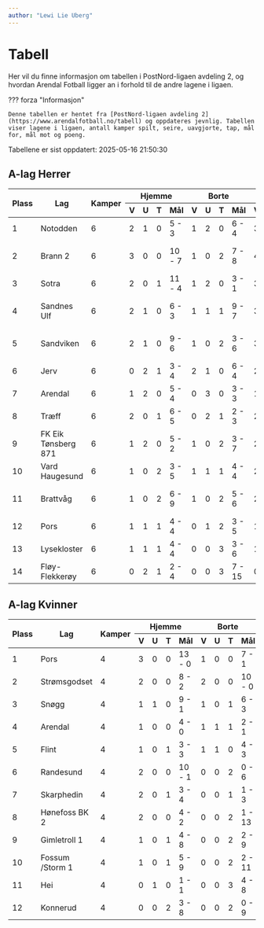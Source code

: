 ```yaml
---
author: "Lewi Lie Uberg"
---
```


# Tabell

Her vil du finne informasjon om tabellen i PostNord-ligaen avdeling 2, og hvordan Arendal Fotball ligger an i forhold til de andre lagene i ligaen.

??? forza "Informasjon"

    Denne tabellen er hentet fra [PostNord-ligaen avdeling 2](https://www.arendalfotball.no/tabell) og oppdateres jevnlig. Tabellen viser lagene i ligaen, antall kamper spilt, seire, uavgjorte, tap, mål for, mål mot og poeng.

Tabellene er sist oppdatert: 2025-05-16 21:50:30

## A-lag Herrer

<table>
  <thead>
    <tr class="row-highlight">
      <th rowspan="2">Plass</th>
      <th rowspan="2">Lag</th>
      <th rowspan="2">Kamper</th>
      <th colspan="4">Hjemme</th>
      <th colspan="4">Borte</th>
      <th colspan="5">Total</th>
      <th rowspan="2">Poeng</th>
    </tr>
    <tr class="row-highlight">
      <th>V</th>
      <th>U</th>
      <th>T</th>
      <th>Mål</th>
      <th>V</th>
      <th>U</th>
      <th>T</th>
      <th>Mål</th>
      <th>V</th>
      <th>U</th>
      <th>T</th>
      <th>Mål</th>
      <th>Diff</th>
    </tr>
  </thead>
  <tbody>
    <tr>
      <td>1</td>
      <td>Notodden</td>
      <td>6</td>
      <td>2</td>
      <td>1</td>
      <td>0</td>
      <td>5 - 3</td>
      <td>1</td>
      <td>2</td>
      <td>0</td>
      <td>6 - 4</td>
      <td>3</td>
      <td>3</td>
      <td>0</td>
      <td>11 - 7</td>
      <td>4</td>
      <td>12</td>
    </tr>
    <tr>
      <td>2</td>
      <td>Brann  2</td>
      <td>6</td>
      <td>3</td>
      <td>0</td>
      <td>0</td>
      <td>10 - 7</td>
      <td>1</td>
      <td>0</td>
      <td>2</td>
      <td>7 - 8</td>
      <td>4</td>
      <td>0</td>
      <td>2</td>
      <td>17 - 15</td>
      <td>2</td>
      <td>12</td>
    </tr>
    <tr>
      <td>3</td>
      <td>Sotra</td>
      <td>6</td>
      <td>2</td>
      <td>0</td>
      <td>1</td>
      <td>11 - 4</td>
      <td>1</td>
      <td>2</td>
      <td>0</td>
      <td>3 - 1</td>
      <td>3</td>
      <td>2</td>
      <td>1</td>
      <td>14 - 5</td>
      <td>9</td>
      <td>11</td>
    </tr>
    <tr>
      <td>4</td>
      <td>Sandnes Ulf</td>
      <td>6</td>
      <td>2</td>
      <td>1</td>
      <td>0</td>
      <td>6 - 3</td>
      <td>1</td>
      <td>1</td>
      <td>1</td>
      <td>9 - 7</td>
      <td>3</td>
      <td>2</td>
      <td>1</td>
      <td>15 - 10</td>
      <td>5</td>
      <td>11</td>
    </tr>
    <tr>
      <td>5</td>
      <td>Sandviken</td>
      <td>6</td>
      <td>2</td>
      <td>1</td>
      <td>0</td>
      <td>9 - 6</td>
      <td>1</td>
      <td>0</td>
      <td>2</td>
      <td>3 - 6</td>
      <td>3</td>
      <td>1</td>
      <td>2</td>
      <td>12 - 12</td>
      <td>0</td>
      <td>10</td>
    </tr>
    <tr>
      <td>6</td>
      <td>Jerv</td>
      <td>6</td>
      <td>0</td>
      <td>2</td>
      <td>1</td>
      <td>3 - 4</td>
      <td>2</td>
      <td>1</td>
      <td>0</td>
      <td>6 - 4</td>
      <td>2</td>
      <td>3</td>
      <td>1</td>
      <td>9 - 8</td>
      <td>1</td>
      <td>9</td>
    </tr>
    <tr class="row-highlight">
      <td>7</td>
      <td>Arendal</td>
      <td>6</td>
      <td>1</td>
      <td>2</td>
      <td>0</td>
      <td>5 - 4</td>
      <td>0</td>
      <td>3</td>
      <td>0</td>
      <td>3 - 3</td>
      <td>1</td>
      <td>5</td>
      <td>0</td>
      <td>8 - 7</td>
      <td>1</td>
      <td>8</td>
    </tr>
    <tr>
      <td>8</td>
      <td>Træff</td>
      <td>6</td>
      <td>2</td>
      <td>0</td>
      <td>1</td>
      <td>6 - 5</td>
      <td>0</td>
      <td>2</td>
      <td>1</td>
      <td>2 - 3</td>
      <td>2</td>
      <td>2</td>
      <td>2</td>
      <td>8 - 8</td>
      <td>0</td>
      <td>8</td>
    </tr>
    <tr>
      <td>9</td>
      <td>FK Eik Tønsberg 871</td>
      <td>6</td>
      <td>1</td>
      <td>2</td>
      <td>0</td>
      <td>5 - 2</td>
      <td>1</td>
      <td>0</td>
      <td>2</td>
      <td>3 - 7</td>
      <td>2</td>
      <td>2</td>
      <td>2</td>
      <td>8 - 9</td>
      <td>-1</td>
      <td>8</td>
    </tr>
    <tr>
      <td>10</td>
      <td>Vard Haugesund</td>
      <td>6</td>
      <td>1</td>
      <td>0</td>
      <td>2</td>
      <td>3 - 5</td>
      <td>1</td>
      <td>1</td>
      <td>1</td>
      <td>4 - 4</td>
      <td>2</td>
      <td>1</td>
      <td>3</td>
      <td>7 - 9</td>
      <td>-2</td>
      <td>7</td>
    </tr>
    <tr>
      <td>11</td>
      <td>Brattvåg</td>
      <td>6</td>
      <td>1</td>
      <td>0</td>
      <td>2</td>
      <td>6 - 9</td>
      <td>1</td>
      <td>0</td>
      <td>2</td>
      <td>5 - 6</td>
      <td>2</td>
      <td>0</td>
      <td>4</td>
      <td>11 - 15</td>
      <td>-4</td>
      <td>6</td>
    </tr>
    <tr>
      <td>12</td>
      <td>Pors</td>
      <td>6</td>
      <td>1</td>
      <td>1</td>
      <td>1</td>
      <td>4 - 4</td>
      <td>0</td>
      <td>1</td>
      <td>2</td>
      <td>3 - 5</td>
      <td>1</td>
      <td>2</td>
      <td>3</td>
      <td>7 - 9</td>
      <td>-2</td>
      <td>5</td>
    </tr>
    <tr>
      <td>13</td>
      <td>Lysekloster</td>
      <td>6</td>
      <td>1</td>
      <td>1</td>
      <td>1</td>
      <td>4 - 4</td>
      <td>0</td>
      <td>0</td>
      <td>3</td>
      <td>3 - 6</td>
      <td>1</td>
      <td>1</td>
      <td>4</td>
      <td>7 - 10</td>
      <td>-3</td>
      <td>4</td>
    </tr>
    <tr>
      <td>14</td>
      <td>Fløy-Flekkerøy</td>
      <td>6</td>
      <td>0</td>
      <td>2</td>
      <td>1</td>
      <td>2 - 4</td>
      <td>0</td>
      <td>0</td>
      <td>3</td>
      <td>7 - 15</td>
      <td>0</td>
      <td>2</td>
      <td>4</td>
      <td>9 - 19</td>
      <td>-10</td>
      <td>2</td>
    </tr>
  </tbody>
</table>

## A-lag Kvinner

<table>
  <thead>
    <tr class="row-highlight">
      <th rowspan="2">Plass</th>
      <th rowspan="2">Lag</th>
      <th rowspan="2">Kamper</th>
      <th colspan="4">Hjemme</th>
      <th colspan="4">Borte</th>
      <th colspan="5">Total</th>
      <th rowspan="2">Poeng</th>
    </tr>
    <tr class="row-highlight">
      <th>V</th>
      <th>U</th>
      <th>T</th>
      <th>Mål</th>
      <th>V</th>
      <th>U</th>
      <th>T</th>
      <th>Mål</th>
      <th>V</th>
      <th>U</th>
      <th>T</th>
      <th>Mål</th>
      <th>Diff</th>
    </tr>
  </thead>
  <tbody>
    <tr>
      <td>1</td>
      <td>Pors</td>
      <td>4</td>
      <td>3</td>
      <td>0</td>
      <td>0</td>
      <td>13 - 0</td>
      <td>1</td>
      <td>0</td>
      <td>0</td>
      <td>7 - 1</td>
      <td>4</td>
      <td>0</td>
      <td>0</td>
      <td>20 - 1</td>
      <td>19</td>
      <td>12</td>
    </tr>
    <tr>
      <td>2</td>
      <td>Strømsgodset</td>
      <td>4</td>
      <td>2</td>
      <td>0</td>
      <td>0</td>
      <td>8 - 2</td>
      <td>2</td>
      <td>0</td>
      <td>0</td>
      <td>10 - 0</td>
      <td>4</td>
      <td>0</td>
      <td>0</td>
      <td>18 - 2</td>
      <td>16</td>
      <td>12</td>
    </tr>
    <tr>
      <td>3</td>
      <td>Snøgg</td>
      <td>4</td>
      <td>1</td>
      <td>1</td>
      <td>0</td>
      <td>9 - 1</td>
      <td>1</td>
      <td>0</td>
      <td>1</td>
      <td>6 - 3</td>
      <td>2</td>
      <td>1</td>
      <td>1</td>
      <td>15 - 4</td>
      <td>11</td>
      <td>7</td>
    </tr>
    <tr class="row-highlight">
      <td>4</td>
      <td>Arendal</td>
      <td>4</td>
      <td>1</td>
      <td>0</td>
      <td>0</td>
      <td>4 - 0</td>
      <td>1</td>
      <td>1</td>
      <td>1</td>
      <td>2 - 1</td>
      <td>2</td>
      <td>1</td>
      <td>1</td>
      <td>6 - 1</td>
      <td>5</td>
      <td>7</td>
    </tr>
    <tr>
      <td>5</td>
      <td>Flint</td>
      <td>4</td>
      <td>1</td>
      <td>0</td>
      <td>1</td>
      <td>3 - 3</td>
      <td>1</td>
      <td>1</td>
      <td>0</td>
      <td>4 - 3</td>
      <td>2</td>
      <td>1</td>
      <td>1</td>
      <td>7 - 6</td>
      <td>1</td>
      <td>7</td>
    </tr>
    <tr>
      <td>6</td>
      <td>Randesund</td>
      <td>4</td>
      <td>2</td>
      <td>0</td>
      <td>0</td>
      <td>10 - 1</td>
      <td>0</td>
      <td>0</td>
      <td>2</td>
      <td>0 - 6</td>
      <td>2</td>
      <td>0</td>
      <td>2</td>
      <td>10 - 7</td>
      <td>3</td>
      <td>6</td>
    </tr>
    <tr>
      <td>7</td>
      <td>Skarphedin</td>
      <td>4</td>
      <td>2</td>
      <td>0</td>
      <td>1</td>
      <td>3 - 4</td>
      <td>0</td>
      <td>0</td>
      <td>1</td>
      <td>1 - 3</td>
      <td>2</td>
      <td>0</td>
      <td>2</td>
      <td>4 - 7</td>
      <td>-3</td>
      <td>6</td>
    </tr>
    <tr>
      <td>8</td>
      <td>Hønefoss BK 2</td>
      <td>4</td>
      <td>2</td>
      <td>0</td>
      <td>0</td>
      <td>4 - 2</td>
      <td>0</td>
      <td>0</td>
      <td>2</td>
      <td>1 - 13</td>
      <td>2</td>
      <td>0</td>
      <td>2</td>
      <td>5 - 15</td>
      <td>-10</td>
      <td>6</td>
    </tr>
    <tr>
      <td>9</td>
      <td>Gimletroll 1</td>
      <td>4</td>
      <td>1</td>
      <td>0</td>
      <td>1</td>
      <td>4 - 8</td>
      <td>0</td>
      <td>0</td>
      <td>2</td>
      <td>2 - 9</td>
      <td>1</td>
      <td>0</td>
      <td>3</td>
      <td>6 - 17</td>
      <td>-11</td>
      <td>3</td>
    </tr>
    <tr>
      <td>10</td>
      <td>Fossum /Storm 1</td>
      <td>4</td>
      <td>1</td>
      <td>0</td>
      <td>1</td>
      <td>5 - 9</td>
      <td>0</td>
      <td>0</td>
      <td>2</td>
      <td>2 - 11</td>
      <td>1</td>
      <td>0</td>
      <td>3</td>
      <td>7 - 20</td>
      <td>-13</td>
      <td>3</td>
    </tr>
    <tr>
      <td>11</td>
      <td>Hei</td>
      <td>4</td>
      <td>0</td>
      <td>1</td>
      <td>0</td>
      <td>1 - 1</td>
      <td>0</td>
      <td>0</td>
      <td>3</td>
      <td>4 - 8</td>
      <td>0</td>
      <td>1</td>
      <td>3</td>
      <td>5 - 9</td>
      <td>-4</td>
      <td>1</td>
    </tr>
    <tr>
      <td>12</td>
      <td>Konnerud</td>
      <td>4</td>
      <td>0</td>
      <td>0</td>
      <td>2</td>
      <td>3 - 8</td>
      <td>0</td>
      <td>0</td>
      <td>2</td>
      <td>0 - 9</td>
      <td>0</td>
      <td>0</td>
      <td>4</td>
      <td>3 - 17</td>
      <td>-14</td>
      <td>0</td>
    </tr>
  </tbody>
</table>
